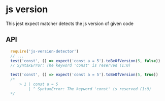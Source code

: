 # js version
This jest expect matcher detects the js version of given code
## API

```javascript
  require('js-version-detector')
  // ...
  test('const', () => expect('const a = 5').toBeOfVersion(5, false))
  // SyntaxError: The keyword 'const' is reserved (1:0)

  test('const', () => expect('const a = 5').toBeOfVersion(5, true))
  /*
      > 1 | const a = 5
          | ^ SyntaxError: The keyword 'const' is reserved (1:0)
  */
```
